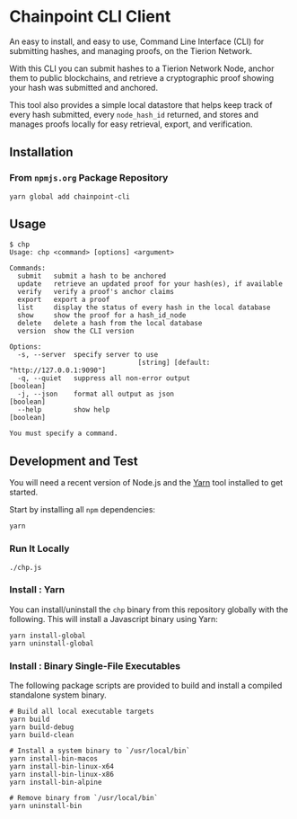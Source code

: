 # Chainpoint CLI Client

An easy to install, and easy to use, Command Line Interface (CLI) for submitting hashes, and managing proofs, on the Tierion Network.

With this CLI you can submit hashes to a Tierion Network Node, anchor them to public blockchains, and retrieve a cryptographic proof showing your hash was submitted and anchored.

This tool also provides a simple local datastore
that helps keep track of every hash submitted, every `node_hash_id` returned, and stores and manages proofs locally for easy retrieval, export, and verification.

## Installation

### From `npmjs.org` Package Repository

```
yarn global add chainpoint-cli
```

## Usage

```
$ chp
Usage: chp <command> [options] <argument>

Commands:
  submit   submit a hash to be anchored
  update   retrieve an updated proof for your hash(es), if available
  verify   verify a proof's anchor claims
  export   export a proof
  list     display the status of every hash in the local database
  show     show the proof for a hash_id_node
  delete   delete a hash from the local database
  version  show the CLI version

Options:
  -s, --server  specify server to use
                                [string] [default: "http://127.0.0.1:9090"]
  -q, --quiet   suppress all non-error output                          [boolean]
  -j, --json    format all output as json                              [boolean]
  --help        show help                                              [boolean]

You must specify a command.
```

## Development and Test

You will need a recent version of Node.js and the [Yarn](https://yarnpkg.com/en/) tool installed to get started. 

Start by installing all `npm` dependencies:

```
yarn
```

### Run It Locally

```
./chp.js
```

### Install : Yarn

You can install/uninstall the `chp` binary from this repository globally with the following. This will install a Javascript
binary using Yarn:

```
yarn install-global
yarn uninstall-global
```

### Install : Binary Single-File Executables

The following package scripts are provided to build and
install a compiled standalone system binary.

```
# Build all local executable targets
yarn build
yarn build-debug
yarn build-clean

# Install a system binary to `/usr/local/bin`
yarn install-bin-macos
yarn install-bin-linux-x64
yarn install-bin-linux-x86
yarn install-bin-alpine

# Remove binary from `/usr/local/bin`
yarn uninstall-bin

```
